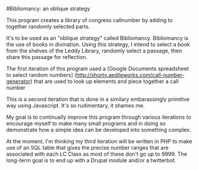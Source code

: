 #Bibliomancy: an oblique strategy

This program creates a library of congress callnumber by adding to together randomly selected parts. 

It's to be used as an "oblique strategy" called Bibliomancy. Bibliomancy is the use of books in divination. Using this strategy, I intend to select a book from the shelves of the Leddy Library, randomly select a passage, then share this passage for reflection.

The first iteration of this program used a [Google Documents spreadsheet to select random numbers] (http://shorty.aedileworks.com/call-number-generator) that are used to look up elements and piece together a call number

This is a second iteration that is done in a similary embarassingly primitive way using Javascript. It's so rudimentary, it shames me.

My goal is to continually improve this program through various iterations to encourage myself to make many small programs and in doing so
demonstrate how a simple idea can be developed into something complex. 

At the moment, I'm thinking my third iteration will be written in PHP to make use of an SQL table that gives the precise number ranges that are associated with each LC Class as most of these don't go up to 9999. The long-term goal is to end up with a Drupal module and/or a twitterbot.
